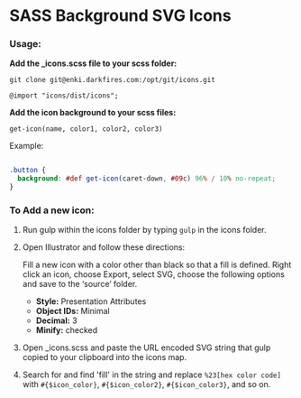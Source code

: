 # SASS Background SVG Icons

### Usage:

**Add the _icons.scss file to your scss folder:**

``git clone git@enki.darkfires.com:/opt/git/icons.git``

`@import "icons/dist/icons";`

**Add the icon background to your scss files:**

`get-icon(name, color1, color2, color3)`

Example:

``` scss

.button {
  background: #def get-icon(caret-down, #09c) 96% / 10% no-repeat;
}
```



### To Add a new icon:

1. Run gulp within the icons folder by typing `gulp` in the icons folder.
   
2. Open Illustrator and follow these directions:
   
   Fill a new icon with a color other than black so that a fill is defined. Right click an icon, choose Export, select SVG, choose the following options and save to the ‘source’ folder.
   
   * **Style:** Presentation Attributes
   * **Object IDs:** Minimal
   * **Decimal:** 3
   * **Minify:** checked
   
3. Open _icons.scss and paste the URL encoded SVG string that gulp copied to your clipboard into the icons map.
   
4. Search for and find 'fill' in the string and replace `%23[hex color code]` with `#{$icon_color}`, `#{$icon_color2}`, `#{$icon_color3}`, and so on.
   
   ​
   
   ​